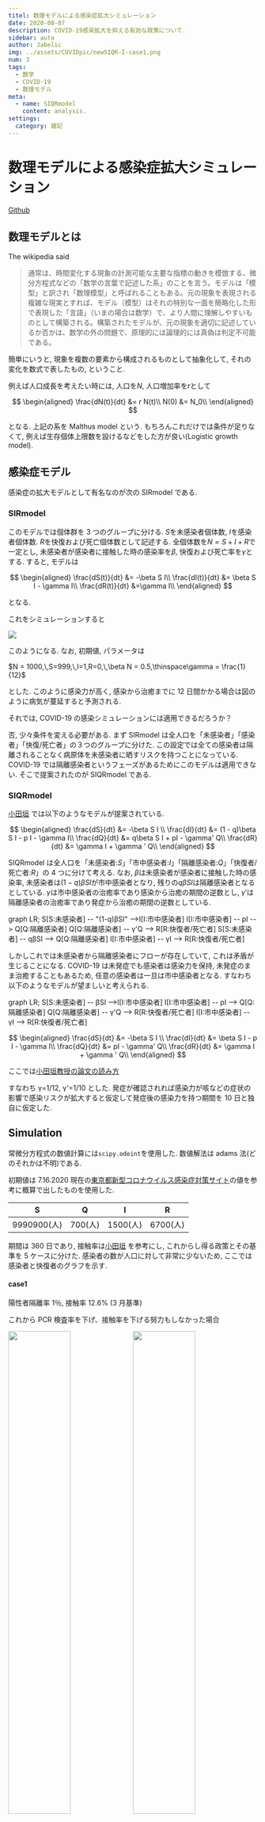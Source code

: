 ```yaml
---
titel: 数理モデルによる感染症拡大シミュレーション
date: 2020-08-07
description: COVID-19感染拡大を抑える有効な政策について.
sidebar: auto
author: Jabelic
img: ../assets/COVIDpic/newSIQR-I-case1.png
num: 3
tags:
  - 数学
  - COVID-19
  - 数理モデル
meta:
  - name: SIQRmodel
    content: analysis.
settings:
  category: 雑記
---
```


# 数理モデルによる感染症拡大シミュレーション

[Github](https://github.com/jabelic/SIQRmodel)

## 数理モデルとは

The wikipedia said

> 通常は、時間変化する現象の計測可能な主要な指標の動きを模倣する、微分方程式などの「数学の言葉で記述した系」のことを言う。モデルは「模型」と訳され「数理模型」と呼ばれることもある。元の現象を表現される複雑な現実とすれば、モデル（模型）はそれの特別な一面を簡略化した形で表現した「言語」（いまの場合は数学）で、より人間に理解しやすいものとして構築される。構築されたモデルが、元の現象を適切に記述しているか否かは、数学の外の問題で、原理的には論理的には真偽は判定不可能である。

簡単にいうと, 現象を複数の要素から構成されるものとして抽象化して, それの変化を数式で表したもの, ということ.

例えば人口成長を考えたい時には, 人口を$N$, 人口増加率を$r$として

$$
\begin{aligned}
\frac{dN(t)}{dt} &= r N(t)\\
N(0) &= N_0\\
\end{aligned}
$$

となる. 上記の系を Malthus model という. もちろんこれだけでは条件が足りなくて, 例えば生存個体上限数を設けるなどをした方が良い(Logistic growth model).

## 感染症モデル

感染症の拡大モデルとして有名なのが次の SIRmodel である.

### SIRmodel

このモデルでは個体群を 3 つのグループに分ける. $S$を未感染者個体数, $I$を感染者個体数. $R$を快復および死亡個体数として記述する.
全個体数を$N = S + I + R$で一定とし, 未感染者が感染者に接触した時の感染率を$\beta$, 快復および死亡率を$\gamma$とする.
すると, モデルは

$$
\begin{aligned}
\frac{dS(t)}{dt} &= -\beta S I\\
\frac{dI(t)}{dt} &= \beta S I  - \gamma I\\
\frac{dR(t)}{dt} &=\gamma I\\
\end{aligned}
$$

となる.

これをシミュレーションすると

![](../../.vuepress/assets/SIRsample.png)

このようになる. なお, 初期値, パラメータは

$N = 1000,\,S=999,\,I=1,R=0,\,\beta N = 0.5,\thinspace\gamma = \frac{1}{12}$

とした. このように感染力が高く, 感染から治癒までに 12 日間かかる場合は図のように病気が蔓延すると予測される.

それでは, COVID-19 の感染シミュレーションには適用できるだろうか？

否, 少々条件を変える必要がある. まず SIRmodel は全人口を「未感染者」「感染者」「快復/死亡者」の３つのグループに分けた. この設定では全ての感染者は隔離されることなく病原体を未感染者に晒すリスクを持つことになっている.
COVID-19 では隔離感染者というフェーズがあるためにこのモデルは適用できない. そこで提案されたのが SIQRmodel である.

### SIQRmodel

[小田垣](http://www001.upp.so-net.ne.jp/rise/images/%E6%96%B0%E5%9E%8B%E3%82%B3%E3%83%AD%E3%83%8A%E4%B8%80%E8%80%83%E5%AF%9F.pdf)
では以下のようなモデルが提案されている.

$$
\begin{aligned}
\frac{dS}{dt} &= -\beta S I \\
\frac{dI}{dt} &= (1 - q)\beta S I - p I - \gamma I\\
\frac{dQ}{dt} &= q\beta S I + pI - \gamma' Q\\
\frac{dR}{dt} &= \gamma I + \gamma ' Q\\
\end{aligned}
$$

SIQRmodel は全人口を「未感染者:$S$」「市中感染者:$I$」「隔離感染者:$Q$」「快復者/死亡者:$R$」の 4 つに分けて考える.
なお, $\beta$は未感染者が感染者に接触した時の感染率, 未感染者は$(1-q)\beta SI$が市中感染者となり, 残りの$q\beta SI$は隔離感染者となるとしている.
$\gamma$は市中感染者の治癒率であり感染から治癒の期間の逆数とし, $\gamma '$は隔離感染者の治癒率であり発症から治癒の期間の逆数としている.

<div class="mermaid">
graph LR;
S[S:未感染者] -- "(1-q)βSI" -->I[I:市中感染者]
I[I:市中感染者] -- pI --> Q[Q:隔離感染者]
Q[Q:隔離感染者] -- γ'Q --> R[R:快復者/死亡者]
S[S:未感染者] -- qβSI --> Q[Q:隔離感染者]
I[I:市中感染者] -- γI --> R[R:快復者/死亡者]
</div>
<script src="https://unpkg.com/mermaid/dist/mermaid.min.js"></script>

しかしこれでは未感染者から隔離感染者にフローが存在していて, これは矛盾が生じることになる.
COVID-19 は未発症でも感染者は感染力を保持, 未発症のまま治癒することもあるため, 任意の感染者は一旦は市中感染者となる.
すなわち以下のようなモデルが望ましいと考えられる.

<div class="mermaid">
graph LR;
S[S:未感染者] -- βSI -->I[I:市中感染者]
I[I:市中感染者] -- pI --> Q[Q:隔離感染者]
Q[Q:隔離感染者] -- γ'Q --> R[R:快復者/死亡者]
I[I:市中感染者] -- γI --> R[R:快復者/死亡者]
</div>

$$
\begin{aligned}
\frac{dS}{dt} &= -\beta S I \\
\frac{dI}{dt} &= \beta S I - p I - \gamma I\\
\frac{dQ}{dt} &= pI - \gamma' Q\\
\frac{dR}{dt} &= \gamma I + \gamma ' Q\\
\end{aligned}
$$

ここでは[小田垣教授の論文の読み方](https://kichiro-talk.hatenablog.com/entry/2020/05/27/182644)

<!-- より感染力を持つのは感染から発症までおよそ5日, 発症後のおよそ7日としている. -->

すなわち γ=1/12, γ'=1/10 とした. 発症が確認されれば感染力が咳などの症状の影響で感染リスクが拡大すると仮定して発症後の感染力を持つ期間を 10 日と独自に仮定した.

## Simulation

常微分方程式の数値計算には`scipy.odeint`を使用した.
数値解法は adams 法(どのそれかは不明)である.

初期値は 7.16.2020 現在の[東京都新型コロナウイルス感染症対策サイト](https://stopcovid19.metro.tokyo.lg.jp/)の値を参考に概算で出したものを使用した.

| S           | Q       | I        | R        |
| ----------- | ------- | -------- | -------- |
| 9990900(人) | 700(人) | 1500(人) | 6700(人) |

期間は 360 日であり,
接触率は[小田垣](http://www001.upp.so-net.ne.jp/rise/images/%E6%96%B0%E5%9E%8B%E3%82%B3%E3%83%AD%E3%83%8A%E4%B8%80%E8%80%83%E5%AF%9F.pdf)
を参考にし, これからし得る政策とその基準を 5 ケースに分けた.
感染者の数が人口に対して非常に少ないため, ここでは感染者と快復者のグラフを示す.

#### case1

陽性者隔離率 1％, 接触率 12.6% (3 月基準)

これから PCR 検査率を下げ、接触率を下げる努力もしなかった場合

<img src="../../.vuepress/assets/COVIDpic/newSIQR-I-case1.png" width="50%"><img src="../../.vuepress/assets/COVIDpic/newSIQR-R-case1.png" width="50%">

#### case2

陽性者隔離率 5％, 接触率 12.6% (3 月基準)

PCR 検査率を上げる努力をし, 接触率を下げる努力をしなかった場合.

<img src="../../.vuepress/assets/COVIDpic/newSIQR-I-case2.png" width="50%"><img src="../../.vuepress/assets/COVIDpic/newSIQR-R-case2.png" width="50%">

#### case3

陽性者隔離率 1％, 接触率 9.6% (5 月基準)

PCR 検査率をあげる努力をせず, 外出自粛により接触率を下げた場合.

<img src="../../.vuepress/assets/COVIDpic/newSIQR-I-case3.png" width="50%"><img src="../../.vuepress/assets/COVIDpic/newSIQR-R-case3.png" width="50%">

#### case4

陽性者隔離率 5％, 接触率 9.6% (5 月基準)

PCR 検査率をあげる努力をし, 外出自粛により接触率を下げた場合.

<img src="../../.vuepress/assets/COVIDpic/newSIQR-I-case4.png" width="50%"><img src="../../.vuepress/assets/COVIDpic/newSIQR-R-case4.png" width="50%">

#### case5

陽性者隔離率 8％, 接触率 12.6% (3 月基準)

PCR 検査率をあげる努力をし, 外出自粛をせずに case4 の値を目指した場合.

<img src="../../.vuepress/assets/COVIDpic/newSIQR-I-case5.png" width="50%"><img src="../../.vuepress/assets/COVIDpic/newSIQR-R-case5.png" width="50%">

## Analysis

case1 は基本的にわずかな陽性者を隔離するにとどまる政策を想定しているので, 当然感染は拡大し, 一時東京都の感染者数は 35 万人になることが予想される.
残りのケースに関しては case3 と case2, case4, case5 の 2 つに分けられる.

case3 は外出自粛により接触率を下げた場合であり, 陽性者を検査によりたくさん見つけ, 隔離する政策を取らない場合である.
case2~case5 のうち, **case3 は唯一グラフの概形が異なっていて, 感染者数が増え続けていて, 収束に向かう形を全くしていない.**
1 年経ってもまだまだ感染者は増え続けるということである.

すなわち, 今外出自粛のみを緊急事態宣言などでひたすら頑張ったところで効果はないということ.

よって感染収束に対して **最も効率的な政策は隔離政策** である. PCR 検査を行い陽性者の発見を急ぐべきである.
外出自粛による接触率低下は優先されるものではない.

また, 実際の感染はクラスター感染などと呼ばれるように感染経路にはある程度偏りがあるとされている.
ある人口密集グループ内に 1 人の感染者がいて感染を広げる確率はそのグループ内の人口とその密度に依存する.
すなわちフェスや大規模ライブのようなものは感染確率が上がるということであるので, 避けられるのであれば避けたほうが良い.
しかし経済との兼ね合いなどもあるため, 小中規模のオフィスや飲食店は営業を再開すべきであろう.
都市封鎖などの政策は感染初期には有効だが, ある程度感染が広がった段階ではあまり意味がないことは case3 から予想される.

## References

- 小田垣 : [新型コロナウイルスの蔓延に関する一考察](http://www001.upp.so-net.ne.jp/rise/images/%E6%96%B0%E5%9E%8B%E3%82%B3%E3%83%AD%E3%83%8A%E4%B8%80%E8%80%83%E5%AF%9F.pdf)
- [小田垣教授の論文の読み方](https://kichiro-talk.hatenablog.com/entry/2020/05/27/182644)
- [東京都新型コロナウイルス感染症対策サイト](https://stopcovid19.metro.tokyo.lg.jp/)
- [SIQR モデルの表示 - Qiita](https://qiita.com/ekzemplaro/items/d4b079da3f172f6535b9)

<div class="twitter">
  <a href="https://twitter.com/share?ref_src=twsrc%5Etfw" class="twitter-share-button" data-show-count="false" data-size='large'>Tweet</a>
  <script async src="https://platform.twitter.com/widgets.js" charset="utf-8"></script>
</div>
